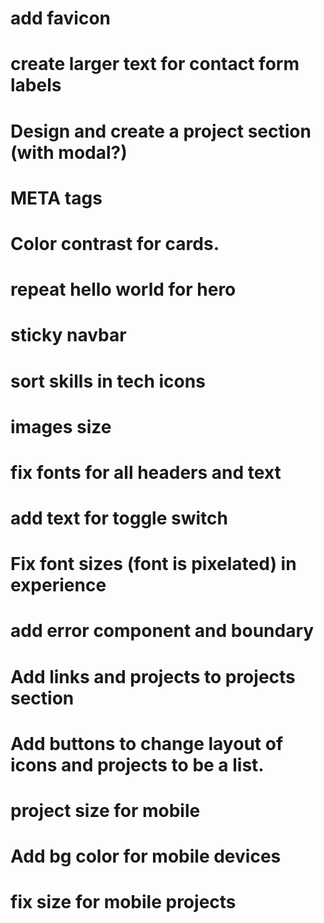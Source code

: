 # add favicon

# create larger text for contact form labels

# Design and create a project section (with modal?)

# META tags

# Color contrast for cards.

# repeat hello world for hero

# sticky navbar

# sort skills in tech icons

# images size

# fix fonts for all headers and text

# add text for toggle switch

# Fix font sizes (font is pixelated) in experience

# add error component and boundary

# Add links and projects to projects section

# Add buttons to change layout of icons and projects to be a list.

# project size for mobile

# Add bg color for mobile devices

# fix size for mobile projects
